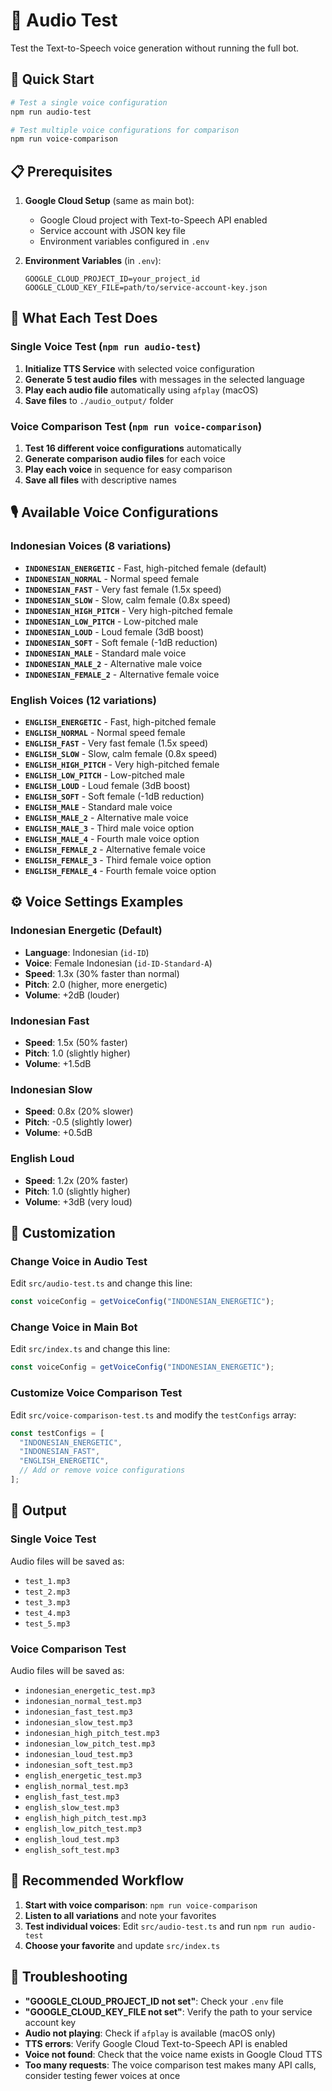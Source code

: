 # 🎤 Audio Test

Test the Text-to-Speech voice generation without running the full bot.

## 🚀 Quick Start

```bash
# Test a single voice configuration
npm run audio-test

# Test multiple voice configurations for comparison
npm run voice-comparison
```

## 📋 Prerequisites

1. **Google Cloud Setup** (same as main bot):
   - Google Cloud project with Text-to-Speech API enabled
   - Service account with JSON key file
   - Environment variables configured in `.env`

2. **Environment Variables** (in `.env`):
   ```env
   GOOGLE_CLOUD_PROJECT_ID=your_project_id
   GOOGLE_CLOUD_KEY_FILE=path/to/service-account-key.json
   ```

## 🎵 What Each Test Does

### Single Voice Test (`npm run audio-test`)
1. **Initialize TTS Service** with selected voice configuration
2. **Generate 5 test audio files** with messages in the selected language
3. **Play each audio file** automatically using `afplay` (macOS)
4. **Save files** to `./audio_output/` folder

### Voice Comparison Test (`npm run voice-comparison`)
1. **Test 16 different voice configurations** automatically
2. **Generate comparison audio files** for each voice
3. **Play each voice** in sequence for easy comparison
4. **Save all files** with descriptive names

## 🎙️ Available Voice Configurations

### Indonesian Voices (8 variations)
- **`INDONESIAN_ENERGETIC`** - Fast, high-pitched female (default)
- **`INDONESIAN_NORMAL`** - Normal speed female
- **`INDONESIAN_FAST`** - Very fast female (1.5x speed)
- **`INDONESIAN_SLOW`** - Slow, calm female (0.8x speed)
- **`INDONESIAN_HIGH_PITCH`** - Very high-pitched female
- **`INDONESIAN_LOW_PITCH`** - Low-pitched male
- **`INDONESIAN_LOUD`** - Loud female (3dB boost)
- **`INDONESIAN_SOFT`** - Soft female (-1dB reduction)
- **`INDONESIAN_MALE`** - Standard male voice
- **`INDONESIAN_MALE_2`** - Alternative male voice
- **`INDONESIAN_FEMALE_2`** - Alternative female voice

### English Voices (12 variations)
- **`ENGLISH_ENERGETIC`** - Fast, high-pitched female
- **`ENGLISH_NORMAL`** - Normal speed female
- **`ENGLISH_FAST`** - Very fast female (1.5x speed)
- **`ENGLISH_SLOW`** - Slow, calm female (0.8x speed)
- **`ENGLISH_HIGH_PITCH`** - Very high-pitched female
- **`ENGLISH_LOW_PITCH`** - Low-pitched male
- **`ENGLISH_LOUD`** - Loud female (3dB boost)
- **`ENGLISH_SOFT`** - Soft female (-1dB reduction)
- **`ENGLISH_MALE`** - Standard male voice
- **`ENGLISH_MALE_2`** - Alternative male voice
- **`ENGLISH_MALE_3`** - Third male voice option
- **`ENGLISH_MALE_4`** - Fourth male voice option
- **`ENGLISH_FEMALE_2`** - Alternative female voice
- **`ENGLISH_FEMALE_3`** - Third female voice option
- **`ENGLISH_FEMALE_4`** - Fourth female voice option

## ⚙️ Voice Settings Examples

### Indonesian Energetic (Default)
- **Language**: Indonesian (`id-ID`)
- **Voice**: Female Indonesian (`id-ID-Standard-A`)
- **Speed**: 1.3x (30% faster than normal)
- **Pitch**: 2.0 (higher, more energetic)
- **Volume**: +2dB (louder)

### Indonesian Fast
- **Speed**: 1.5x (50% faster)
- **Pitch**: 1.0 (slightly higher)
- **Volume**: +1.5dB

### Indonesian Slow
- **Speed**: 0.8x (20% slower)
- **Pitch**: -0.5 (slightly lower)
- **Volume**: +0.5dB

### English Loud
- **Speed**: 1.2x (20% faster)
- **Pitch**: 1.0 (slightly higher)
- **Volume**: +3dB (very loud)

## 🔧 Customization

### Change Voice in Audio Test
Edit `src/audio-test.ts` and change this line:
```typescript
const voiceConfig = getVoiceConfig("INDONESIAN_ENERGETIC");
```

### Change Voice in Main Bot
Edit `src/index.ts` and change this line:
```typescript
const voiceConfig = getVoiceConfig("INDONESIAN_ENERGETIC");
```

### Customize Voice Comparison Test
Edit `src/voice-comparison-test.ts` and modify the `testConfigs` array:
```typescript
const testConfigs = [
  "INDONESIAN_ENERGETIC",
  "INDONESIAN_FAST",
  "ENGLISH_ENERGETIC",
  // Add or remove voice configurations
];
```

## 📁 Output

### Single Voice Test
Audio files will be saved as:
- `test_1.mp3`
- `test_2.mp3`
- `test_3.mp3`
- `test_4.mp3`
- `test_5.mp3`

### Voice Comparison Test
Audio files will be saved as:
- `indonesian_energetic_test.mp3`
- `indonesian_normal_test.mp3`
- `indonesian_fast_test.mp3`
- `indonesian_slow_test.mp3`
- `indonesian_high_pitch_test.mp3`
- `indonesian_low_pitch_test.mp3`
- `indonesian_loud_test.mp3`
- `indonesian_soft_test.mp3`
- `english_energetic_test.mp3`
- `english_normal_test.mp3`
- `english_fast_test.mp3`
- `english_slow_test.mp3`
- `english_high_pitch_test.mp3`
- `english_low_pitch_test.mp3`
- `english_loud_test.mp3`
- `english_soft_test.mp3`

## 🎯 Recommended Workflow

1. **Start with voice comparison**: `npm run voice-comparison`
2. **Listen to all variations** and note your favorites
3. **Test individual voices**: Edit `src/audio-test.ts` and run `npm run audio-test`
4. **Choose your favorite** and update `src/index.ts`

## 🐛 Troubleshooting

- **"GOOGLE_CLOUD_PROJECT_ID not set"**: Check your `.env` file
- **"GOOGLE_CLOUD_KEY_FILE not set"**: Verify the path to your service account key
- **Audio not playing**: Check if `afplay` is available (macOS only)
- **TTS errors**: Verify Google Cloud Text-to-Speech API is enabled
- **Voice not found**: Check that the voice name exists in Google Cloud TTS
- **Too many requests**: The voice comparison test makes many API calls, consider testing fewer voices at once 